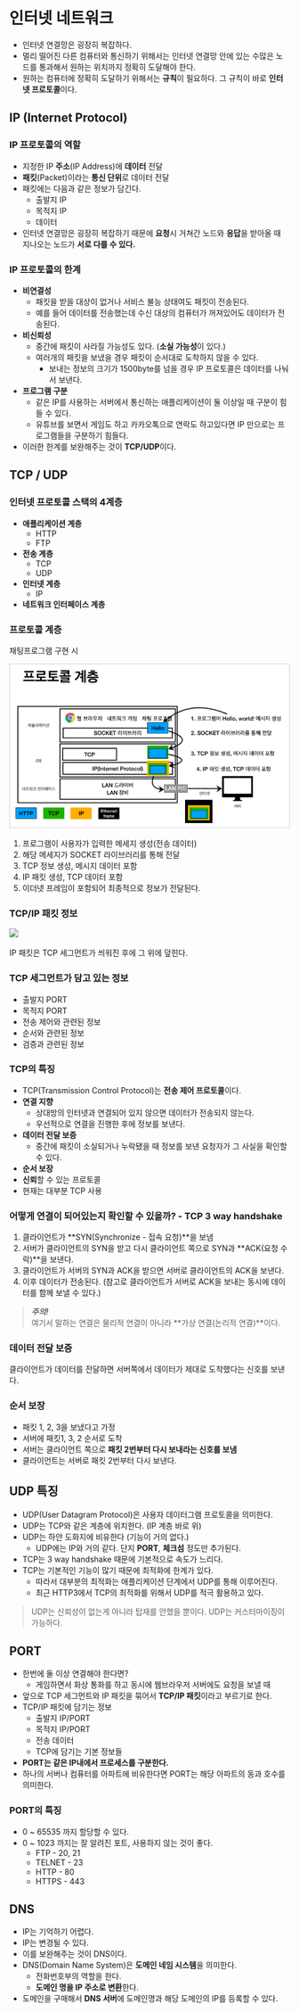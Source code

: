 # 인터넷 네트워크

- 인터넷 연결망은 굉장히 복잡하다.
- 멀리 떨어진 다른 컴퓨터와 통신하기 위해서는 인터넷 연결망 안에 있는 수많은 노드를 통과해서 원하는 위치까지 정확히 도달해야 한다.
- 원하는 컴퓨터에 정확히 도달하기 위해서는 **규칙**이 필요하다. 그 규칙이 바로 **인터넷 프로토콜**이다.

## IP (Internet Protocol)

### IP 프로토콜의 역할

- 지정한 IP **주소**(IP Address)에 **데이터** 전달
- **패킷**(Packet)이라는 **통신 단위**로 데이터 전달
- 패킷에는 다음과 같은 정보가 담긴다.
  - 출발지 IP
  - 목적지 IP
  - 데이터
- 인터넷 연결망은 굉장히 복잡하기 때문에 **요청**시 거쳐간 노드와 **응답**을 받아올 때 지나오는 노드가 **서로 다를 수 있다.**

### IP 프로토콜의 한계

- **비연결성**
  - 패킷을 받을 대상이 없거나 서비스 불능 상태여도 패킷이 전송된다.
  - 예를 들어 데이터를 전송했는데 수신 대상의 컴퓨터가 꺼져있어도 데이터가 전송된다.
- **비신뢰성**
  - 중간에 패킷이 사라질 가능성도 있다. (**소실 가능성**이 있다.)
  - 여러개의 패킷을 보냈을 경우 패킷이 순서대로 도착하지 않을 수 있다.
    - 보내는 정보의 크기가 1500byte를 넘을 경우 IP 프로토콜은 데이터를 나눠서 보낸다.
- **프로그램 구분**
  - 같은 IP를 사용하는 서버에서 통신하는 애플리케이션이 둘 이상일 때 구분이 힘들 수 있다.
  - 유튜브를 보면서 게임도 하고 카카오톡으로 연락도 하고있다면 IP 만으로는 프로그램들을 구분하기 힘들다.
- 이러한 한계를 보완해주는 것이 **TCP/UDP**이다.

## TCP / UDP

### 인터넷 프로토콜 스택의 4계층

- **애플리케이션 계층**
  - HTTP
  - FTP
- **전송 계층** 
  - TCP
  - UDP
- **인터넷 계층**
  - IP
- **네트워크 인터페이스 계층**

### 프로토콜 계층

채팅프로그램 구현 시

![](../img/Protocol_Layer.png)

1. 프로그램이 사용자가 입력한 메세지 생성(전송 데이터)
2. 해당 메세지가 SOCKET 라이브러리를 통해 전달
3. TCP 정보 생성, 메시지 데이터 포함
4. IP 패킷 생성, TCP 데이터 포함
5. 이더넷 프레임이 포함되어 최종적으로 정보가 전달된다.

### TCP/IP 패킷 정보

![](../img/TCP_IP_PACKET..png)

IP 패킷은 TCP 세그먼트가 씌워진 후에 그 위에 덮힌다.

### TCP 세그먼트가 담고 있는 정보

- 출발지 PORT
- 목적지 PORT
- 전송 제어와 관련된 정보
- 순서와 관련된 정보
- 검증과 관련된 정보

### TCP의 특징

- TCP(Transmission Control Protocol)는 **전송 제어 프로토콜**이다.
- **연결 지향**
  - 상대방의 인터넷과 연결되어 있지 않으면 데이터가 전송되지 않는다.
  - 우선적으로 연결을 진행한 후에 정보를 보낸다.
- **데이터 전달 보증**
  - 중간에 패킷이 소실되거나 누락됐을 때 정보를 보낸 요청자가 그 사실을 확인할 수 있다.
- **순서 보장**
- **신뢰**할 수 있는 프로토콜
- 현재는 대부분 TCP 사용

### 어떻게 연결이 되어있는지 확인할 수 있을까? - TCP 3 way handshake

1. 클라이언트가 **SYN(Synchronize - 접속 요청)**을 보냄
2. 서버가 클라이언트의 SYN을 받고 다시 클라이언트 쪽으로 SYN과 **ACK(요청 수락)**을 보낸다.
3. 클라이언트가 서버의 SYN과 ACK을 받으면 서버로 클라이언트의 ACK을 보낸다.
4. 이후 데이터가 전송된다. (참고로 클라이언트가 서버로 ACK을 보내는 동시에 데이터를 함께 보낼 수 있다.)

> ***주의!*** <br/>
> 여기서 말하는 연결은 물리적 연결이 아니라 **가상 연결(논리적 연결)**이다.

### 데이터 전달 보증

클라이언트가 데이터를 전달하면 서버쪽에서 데이터가 제대로 도착했다는 신호를 보낸다.

### 순서 보장

- 패킷 1, 2, 3을 보냈다고 가정
- 서버에 패킷1, 3, 2 순서로 도착
- 서버는 클라이언트 쪽으로 **패킷 2번부터 다시 보내라는 신호를 보냄**
- 클라이언트는 서버로 패킷 2번부터 다시 보낸다.

## UDP 특징

- UDP(User Datagram Protocol)은 사용자 데이터그램 프로토콜을 의미한다.
- UDP는 TCP와 같은 계층에 위치한다. (IP 계층 바로 위)
- UDP는 하얀 도화지에 비유한다 (기능이 거의 없다.)
  - UDP에는 IP와 거의 같다. 단지 **PORT**, **체크섬** 정도만 추가된다.
- TCP는 3 way handshake 때문에 기본적으로 속도가 느리다.
- TCP는 기본적인 기능이 많기 때문에 최적화에 한계가 있다.
  - 따라서 대부분의 최적화는 애플리케이션 단계에서 UDP를 통해 이루어진다.
  - 최근 HTTP3에서 TCP의 최적화를 위해서 UDP를 적극 활용하고 있다.

> UDP는 신뢰성이 없는게 아니라 탑재를 안했을 뿐이다. UDP는 커스터마이징이 가능하다.

## PORT

- 한번에 둘 이상 연결해야 한다면?
  - 게임하면서 화상 통화를 하고 동시에 웹브라우저 서버에도 요청을 보낼 때
- 앞으로 TCP 세그먼트와 IP 패킷을 묶어서 **TCP/IP 패킷**이라고 부르기로 한다.
- TCP/IP 패킷에 담기는 정보
  - 출발지 IP/PORT
  - 목적지 IP/PORT 
  - 전송 데이터 
  - TCP에 담기는 기본 정보들
- **PORT는 같은 IP내에서 프로세스를 구분한다.**
- 하나의 서버나 컴퓨터를 아파트에 비유한다면 PORT는 해당 아파트의 동과 호수를 의미한다.

### PORT의 특징

- 0 ~ 65535 까지 할당할 수 있다.
- 0 ~ 1023 까지는 잘 알려진 포트, 사용하지 않는 것이 좋다.
  - FTP - 20, 21
  - TELNET - 23
  - HTTP - 80
  - HTTPS - 443

## DNS

- IP는 기억하기 어렵다.
- IP는 변경될 수 있다.
- 이를 보완해주는 것이 DNS이다.
- DNS(Domain Name System)은 **도메인 네임 시스템**을 의미한다.
  - 전화번호부의 역할을 한다.
  - **도메인 명을 IP 주소로 변환**한다.
- 도메인을 구매해서 **DNS 서버**에 도메인명과 해당 도메인의 IP를 등록할 수 있다.
